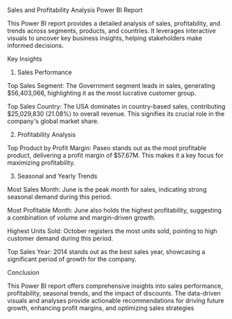 Sales and Profitability Analysis Power BI Report 

This Power BI report provides a detailed analysis of sales, profitability, and trends across segments, products, and countries. It leverages interactive visuals to uncover key business insights, helping stakeholders make informed decisions.

Key Insights

1. Sales Performance

Top Sales Segment: The Government segment leads in sales, generating $56,403,066, highlighting it as the most lucrative customer group.

Top Sales Country: The USA dominates in country-based sales, contributing $25,029,830 (21.08%) to overall revenue. This signifies its crucial role in the company's global market share.


2. Profitability Analysis

Top Product by Profit Margin: Paseo stands out as the most profitable product, delivering a profit margin of $57.67M. This makes it a key focus for maximizing profitability.


3. Seasonal and Yearly Trends

Most Sales Month: June is the peak month for sales, indicating strong seasonal demand during this period.

Most Profitable Month: June also holds the highest profitability, suggesting a combination of volume and margin-driven growth.

Highest Units Sold: October registers the most units sold, pointing to high customer demand during this period.

Top Sales Year: 2014 stands out as the best sales year, showcasing a significant period of growth for the company.



Conclusion

This Power BI report offers comprehensive insights into sales performance, profitability, seasonal trends, and the impact of discounts. The data-driven visuals and analyses provide actionable recommendations for driving future growth, enhancing profit margins, and optimizing sales strategies
